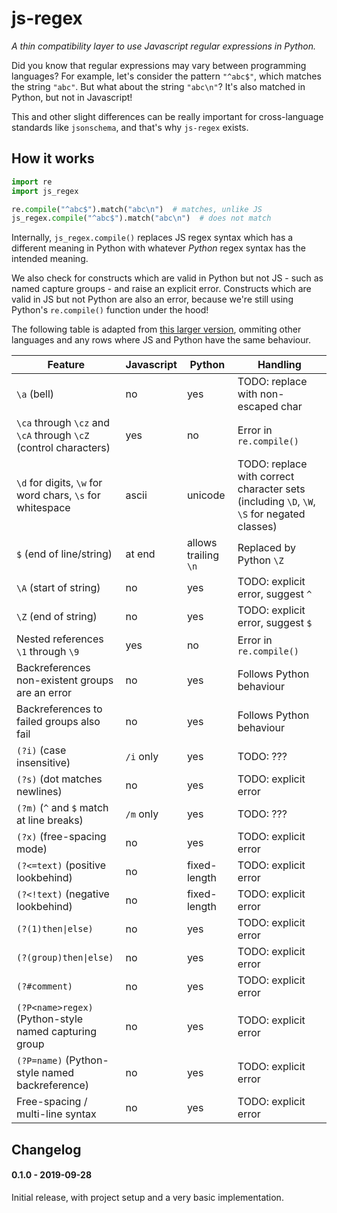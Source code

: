 # js-regex

*A thin compatibility layer to use Javascript regular expressions in Python.*

Did you know that regular expressions may vary between programming languages?
For example, let's consider the pattern `"^abc$"`, which matches the string
`"abc"`.  But what about the string `"abc\n"`?  It's also matched in Python,
but not in Javascript!

This and other slight differences can be really important for cross-language
standards like `jsonschema`, and that's why `js-regex` exists.

## How it works

```python
import re
import js_regex

re.compile("^abc$").match("abc\n")  # matches, unlike JS
js_regex.compile("^abc$").match("abc\n")  # does not match
```

Internally, `js_regex.compile()` replaces JS regex syntax which has a different
meaning in Python with whatever *Python* regex syntax has the intended meaning.

We also check for constructs which are valid in Python but not JS - such as
named capture groups - and raise an explicit error.  Constructs which are valid
in JS but not Python are also an error, because we're still using Python's
`re.compile()` function under the hood!

The following table is adapted from [this larger version](https://web.archive.org/web/20130830063653/http://www.regular-expressions.info:80/refflavors.html),
ommiting other languages and any rows where JS and Python have the same behaviour.

| Feature                               | Javascript    | Python    | Handling
| ---                                   | ---           | ---       | ---
| `\a` (bell)                           | no            | yes       | TODO: replace with non-escaped char
| `\ca` through `\cz` and `\cA` through `\cZ` (control characters) | yes | no | Error in `re.compile()`
| `\d` for digits, `\w` for word chars, `\s` for whitespace | ascii | unicode | TODO: replace with correct character sets (including `\D`, `\W`, `\S` for negated classes)
| `$` (end of line/string)              | at end        | allows trailing `\n` | Replaced by Python `\Z`
| `\A` (start of string)                | no            | yes       | TODO: explicit error, suggest `^`
| `\Z` (end of string)                  | no            | yes       | TODO: explicit error, suggest `$`
| Nested references `\1` through `\9`   | yes           | no        | Error in `re.compile()`
| Backreferences non-existent groups are an error | no  | yes       | Follows Python behaviour
| Backreferences to failed groups also fail | no        | yes       | Follows Python behaviour
| `(?i)` (case insensitive)             | `/i` only     | yes       | TODO: ???
| `(?s)` (dot matches newlines)         | no            | yes       | TODO: explicit error
| `(?m)` (`^` and `$` match at line breaks) | `/m` only | yes       | TODO: ???
| `(?x)` (free-spacing mode)            | no            | yes       | TODO: explicit error
| `(?<=text)` (positive lookbehind)     | no            | fixed-length | TODO: explicit error
| `(?<!text)` (negative lookbehind)     | no            | fixed-length | TODO: explicit error
| `(?(1)then\|else)`                    | no            | yes       | TODO: explicit error
| `(?(group)then\|else)`                | no            | yes       | TODO: explicit error
| `(?#comment)`                         | no            | yes       | TODO: explicit error
| `(?P<name>regex)` (Python-style named capturing group | no | yes  | TODO: explicit error
| `(?P=name)` (Python-style named backreference) | no   | yes       | TODO: explicit error
| Free-spacing / multi-line syntax      | no            | yes       | TODO: explicit error


## Changelog

#### 0.1.0 - 2019-09-28
Initial release, with project setup and a very basic implementation.
